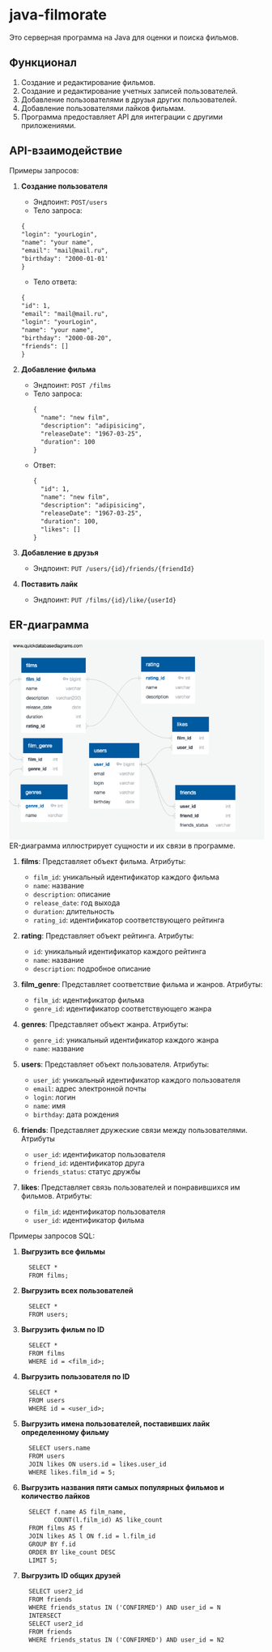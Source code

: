 # java-filmorate
Это серверная программа на Java для оценки и поиска фильмов.
##  Функционал
1. Создание и редактирование фильмов.
2. Создание и редактирование учетных записей пользователей.
3. Добавление пользователями в друзья других пользователей.
4. Добавление пользователями лайков фильмам.
5. Программа предоставляет API для интеграции с другими приложениями.

## API-взаимодействие
Примеры запросов:

1. **Создание пользователя**
   - Эндпоинт: `POST/users`
   - Тело запроса:
   ```
   {
   "login": "yourLogin",
   "name": "your name",
   "email": "mail@mail.ru",
   "birthday": "2000-01-01'
   }
   ```
   - Тело ответа:
   ```
   {
   "id": 1,
   "email": "mail@mail.ru",
   "login": "yourLogin",
   "name": "your name",
   "birthday": "2000-08-20",
   "friends": []
   }
   ```
   
2. **Добавление фильма**
   - Эндпоинт: `POST /films`
   - Тело запроса:
     ```
     {
       "name": "new film",
       "description": "adipisicing",
       "releaseDate": "1967-03-25",
       "duration": 100
     }
     ```
   - Ответ:
     ```
     {
       "id": 1,
       "name": "new film",
       "description": "adipisicing",
       "releaseDate": "1967-03-25",
       "duration": 100,
       "likes": []
     }
     ```

3. **Добавление в друзья**
    - Эндпоинт: `PUT /users/{id}/friends/{friendId}`

4. **Поставить лайк**
    - Эндпоинт: `PUT /films/{id}/like/{userId}`


## ER-диаграмма

![ER-диаграмма](DateBaseDiagram.png)
ER-диаграмма иллюстрирует сущности и их связи в программе.


1. **films**: Представляет объект фильма. Атрибуты:
   - `film_id`: уникальный идентификатор каждого фильма
   - `name`: название
   - `description`: описание
   - `release_date`: год выхода
   - `duration`: длительность
   - `rating_id`: идентификатор соответствующего рейтинга

2. **rating**: Представляет объект рейтинга. Атрибуты:
   - `id`: уникальный идентификатор каждого рейтинга
   - `name`: название
   - `description`: подробное описание

3. **film_genre**: Представляет соответствие фильма и жанров. Атрибуты:
   - `film_id`: идентификатор фильма
   - `genre_id`: идентификатор соответствующего жанра

4. **genres**: Представляет объект жанра. Атрибуты:
   - `genre_id`: уникальный идентификатор каждого жанра
   - `name`: название

5. **users**: Представляет объект пользователя. Атрибуты:
    - `user_id`: уникальный идентификатор каждого пользователя
    - `email`: адрес электронной почты
    - `login`: логин
    - `name`: имя
    - `birthday`: дата рождения

6. **friends**: Представляет дружеские связи между пользователями. Атрибуты
    - `user_id`: идентификатор пользователя
    - `friend_id`: идентификатор друга
    - `friends_status`: статус дружбы

7. **likes**: Представляет связь пользователей и понравившихся им фильмов. Атрибуты:
    - `film_id`: идентификатор пользователя
    - `user_id`: идентификатор фильма

Примеры запросов SQL:
1. **Выгрузить все фильмы**
     ```
       SELECT * 
       FROM films;
     ```
2. **Выгрузить всех пользователей**
     ```
       SELECT * 
       FROM users;
     ```
3. **Выгрузить фильм по ID**
     ```
       SELECT * 
       FROM films 
       WHERE id = <film_id>;
     ```
4. **Выгрузить пользователя по ID**
     ```
       SELECT * 
       FROM users 
       WHERE id = <user_id>;
     ```
   
5. **Выгрузить имена пользователей, поставивших лайк определенному фильму**
     ```
       SELECT users.name
       FROM users
       JOIN likes ON users.id = likes.user_id
       WHERE likes.film_id = 5;
     ```
6. **Выгрузить названия пяти самых популярных фильмов и количество лайков**
     ```
       SELECT f.name AS film_name, 
              COUNT(l.film_id) AS like_count
       FROM films AS f
       JOIN likes AS l ON f.id = l.film_id
       GROUP BY f.id
       ORDER BY like_count DESC
       LIMIT 5;
     ```
7. **Выгрузить ID общих друзей**
     ```
       SELECT user2_id  
       FROM friends  
       WHERE friends_status IN ('CONFIRMED') AND user_id = N  
       INTERSECT   
       SELECT user2_id  
       FROM friends  
       WHERE friends_status IN ('CONFIRMED') AND user_id = N2  
     ```
